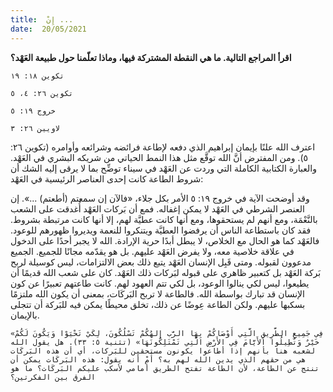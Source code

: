 ```yaml
---
title:  إِنْ ...
date:  20/05/2021
---
```


**اقرأ المراجع التالية. ما هي النقطة المشتركة فيها، وماذا تعلّمنا حول طبيعة العَهْد؟**

`تكوين ١٨: ١٩`

`تكوين ٢٦: ٤، ٥`

`خروج ١٩: ٥`

`لاويين ٢٦: ٣`

اعترف الله علنًا بإيمان إبراهيم الذي دفعه لإطاعة فرائضه وشرائعه وأوامره (تكوين ٢٦: ٥). ومن المفترض أنَّ الله توقَّع مثل هذا النمط الحياتي من شريكه البشري في العَهْد. والعبارة الكتابية الكاملة التي وردت عن العَهْد في سيناء توضِّح بما لا يرقى إليه الشك أن شروط الطاعة كانت إحدى العناصر الرئيسية في العَهْد:

وقد أوضحت الآية في خروج ١٩: ٥ الأمر بكل جلاء، «فالآن إن سمعتم (أطعتم) ...». إن العنصر الشرطي في العَهْد لا يمكن إغفاله. فمع أن بَركات العَهْد أُغدقت على الشعب بالنَّعْمَة، ومع أنهم لم يستحقوها، ومع أنها كانت عطيَّة لهم، إلا أنها كانت مرتبطة بشروط. فقد كان باستطاعة الناس أن يرفضوا العطيَّة ويتنكروا للنعمة ويديروا ظهورهم للوعود. فالعَهْد كما هو الحال مع الخلاص، لا يبطل أبدًا حرية الإرادة. الله لا يجبر أحدًا على الدخول في علاقة خلاصية معه، ولا يفرض العَهْد عليهم. بل هو يقدّمه مجانًا للجميع. الجميع مدعوون لقبوله. ومتى قَبِل الإنسان العَهْد يتبع ذلك بعض الالتزامات، ليس كوسيلة لربح بَركة العَهْد بل كتعبير ظاهري على قبوله لبَركات ذلك العَهْد. كان على شعب الله قديمًا أن يطيعوا، ليس لكي ينالوا الوعود، بل لكي تتم العهود لهم. كانت طاعتهم تعبيرًا عن كون الإنسان قد تبارك بواسطة الله. فالطاعة لا تربح البَركَات، بمعنى أن يكون الله ملتزمًا بسكبها عليهم. ولكن الطاعة عِوضًا عن ذلك، تخلق محيطًا يمكن فيه للبَركة أن تتجلى بالإيمان.

`«فِي جَمِيعِ الطَّرِيقِ الَّتِي أَوْصَاكُمْ بِهَا الرَّب إِلهُكُمْ تَسْلُكُونَ، لِكَيْ تَحْيَوْا وَيَكُونَ لَكُمْ خَيْرٌ وَتُطِيلُوا الأَيَّامَ فِي الأَرْضِ الَّتِي تَمْتَلِكُونَهَا» (تثنية ٥: ٣٣). هل يقول الله لشعبه هنا بأنهم إذا أطاعوا يكونون مستحقين للبَركات، أي أن هذه البَركَات هي من حقهم الذي يدين الله لهم به؟ أَمْ أنه يقول: هذه البَركَات يمكن أن تنتج عن الطاعة، لأن الطاعة تفتح الطريق أمامي لأسكب عليكم البَركَات؟ ما هو الفرق بين الفكرتين؟`